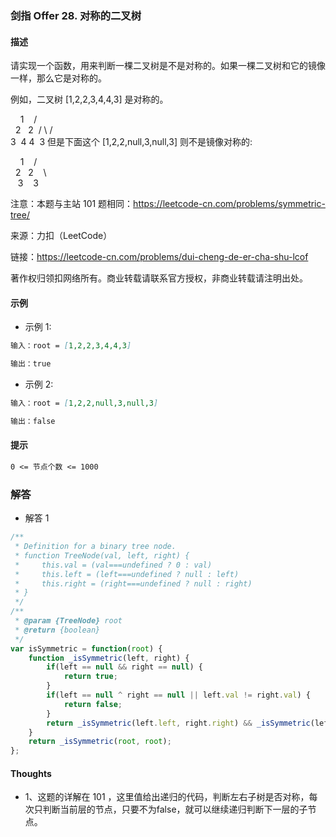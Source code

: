 ### 剑指 Offer 28. 对称的二叉树

#### 描述

请实现一个函数，用来判断一棵二叉树是不是对称的。如果一棵二叉树和它的镜像一样，那么它是对称的。

例如，二叉树 [1,2,2,3,4,4,3] 是对称的。

    1
   / \
  2   2
 / \ / \
3  4 4  3
但是下面这个 [1,2,2,null,3,null,3] 则不是镜像对称的:

    1
   / \
  2   2
   \   \
   3    3

注意：本题与主站 101 题相同：https://leetcode-cn.com/problems/symmetric-tree/

来源：力扣（LeetCode）

链接：https://leetcode-cn.com/problems/dui-cheng-de-er-cha-shu-lcof

著作权归领扣网络所有。商业转载请联系官方授权，非商业转载请注明出处。

#### 示例

+ 示例 1:
```md
输入：root = [1,2,2,3,4,4,3]

输出：true
```
+ 示例 2:
```md
输入：root = [1,2,2,null,3,null,3]

输出：false
```


#### 提示
```md
0 <= 节点个数 <= 1000
```

### 解答

+ 解答 1
```js
/**
 * Definition for a binary tree node.
 * function TreeNode(val, left, right) {
 *     this.val = (val===undefined ? 0 : val)
 *     this.left = (left===undefined ? null : left)
 *     this.right = (right===undefined ? null : right)
 * }
 */
/**
 * @param {TreeNode} root
 * @return {boolean}
 */
var isSymmetric = function(root) {
    function _isSymmetric(left, right) {
        if(left == null && right == null) {
            return true;
        }
        if(left == null ^ right == null || left.val != right.val) {
            return false;
        }
        return _isSymmetric(left.left, right.right) && _isSymmetric(left.right, right.left);
    }
    return _isSymmetric(root, root);
};
```


#### Thoughts

+ 1、这题的详解在 101 ，这里值给出递归的代码，判断左右子树是否对称，每次只判断当前层的节点，只要不为false，就可以继续递归判断下一层的子节点。